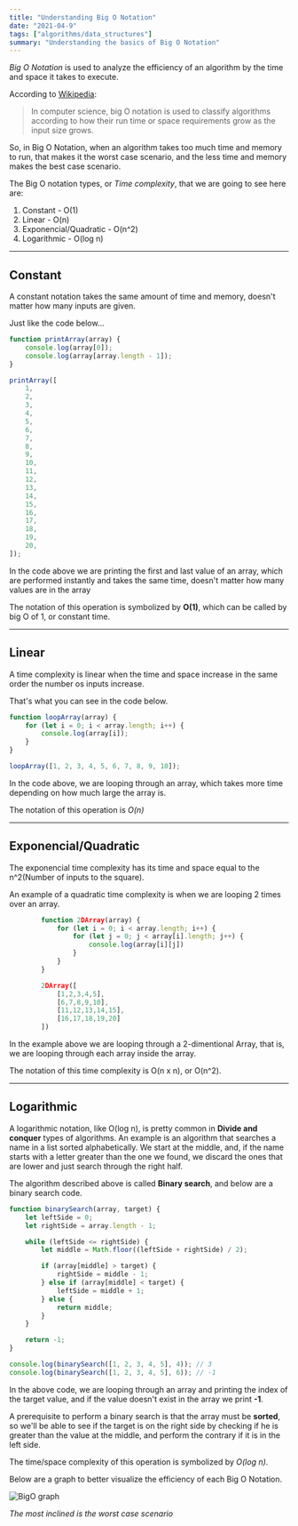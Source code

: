 ```yaml
---
title: "Understanding Big O Notation"
date: "2021-04-9"
tags: ["algorithms/data_structures"]
summary: "Understanding the basics of Big O Notation"
---
```


_Big O Notation_ is used to analyze the efficiency of an algorithm by the time and space it takes to execute.

According to [Wikipedia](https://en.wikipedia.org/wiki/Big_O_notation):

> In computer science, big O notation is used to classify algorithms according to how their run time or space requirements grow as the input size grows.

So, in Big O Notation, when an algorithm takes too much time and memory to run, that makes it the worst case scenario, and the less time and memory makes the best case scenario.

The Big O notation types, or _Time complexity_, that we are going to see here are:

1. Constant - O(1)
2. Linear - O(n)
3. Exponencial/Quadratic - O(n^2)
4. Logarithmic - O(log n)

---

## Constant

A constant notation takes the same amount of time and memory, doesn't matter how many inputs are given.

Just like the code below...

```js
function printArray(array) {
    console.log(array[0]);
    console.log(array[array.length - 1]);
}

printArray([
    1,
    2,
    3,
    4,
    5,
    6,
    7,
    8,
    9,
    10,
    11,
    12,
    13,
    14,
    15,
    16,
    17,
    18,
    19,
    20,
]);
```

In the code above we are printing the first and last value of an array, which are performed instantly and takes the same time, doesn't matter how many values are in the array

The notation of this operation is symbolized by **O(1)**, which can be called by big O of 1, or constant time.

---

## Linear

A time complexity is linear when the time and space increase in the same order the number os inputs increase.

That's what you can see in the code below.

```js
function loopArray(array) {
    for (let i = 0; i < array.length; i++) {
        console.log(array[i]);
    }
}

loopArray([1, 2, 3, 4, 5, 6, 7, 8, 9, 10]);
```

In the code above, we are looping through an array, which takes more time depending on how much large the array is.

The notation of this operation is _O(n)_

---

## Exponencial/Quadratic

The exponencial time complexity has its time and space equal to the n^2(Number of inputs to the square).

An example of a quadratic time complexity is when we are looping 2 times over an array.

```js
        function 2DArray(array) {
            for (let i = 0; i < array.length; i++) {
                for (let j = 0; j < array[i].length; j++) {
                    console.log(array[i][j])
                }
            }
        }

        2DArray([
            [1,2,3,4,5],
            [6,7,8,9,10],
            [11,12,13,14,15],
            [16,17,18,19,20]
        ])
```

In the example above we are looping through a 2-dimentional Array, that is, we are looping through each array inside the array.

The notation of this time complexity is O(n x n), or O(n^2).

---

## Logarithmic

A logarithmic notation, like O(log n), is pretty common in **Divide and conquer** types of algorithms. An example is an algorithm that searches a name in a list sorted alphabetically. We start at the middle, and, if the name starts with a letter greater than the one we found, we discard the ones that are lower and just search through the right half.

The algorithm described above is called **Binary search**, and below are a binary search code.

```js
function binarySearch(array, target) {
    let leftSide = 0;
    let rightSide = array.length - 1;

    while (leftSide <= rightSide) {
        let middle = Math.floor((leftSide + rightSide) / 2);

        if (array[middle] > target) {
            rightSide = middle - 1;
        } else if (array[middle] < target) {
            leftSide = middle + 1;
        } else {
            return middle;
        }
    }

    return -1;
}

console.log(binarySearch([1, 2, 3, 4, 5], 4)); // 3
console.log(binarySearch([1, 2, 3, 4, 5], 6)); // -1
```

In the above code, we are looping through an array and printing the index of the target value, and if the value doesn't exist in the array we print **-1**.

A prerequisite to perform a binary search is that the array must be **sorted**, so we'll be able to see if the target is on the right side by checking if he is greater than the value at the middle, and perform the contrary if it is in the left side.

The time/space complexity of this operation is symbolized by _O(log n)_.

Below are a graph to better visualize the efficiency of each Big O Notation.

![BigO graph](/static/images/blog/understanding-big-o-notation/bigo-graph.png)

_The most inclined is the worst case scenario_
